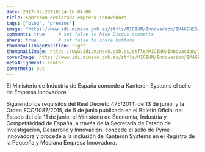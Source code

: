 ```yaml
---
date: 2017-07-26T10:24:16-04:00
title: Kanteron declarada empresa innovadora
tags: ["blog", "premios"]
image: "https://www.idi.mineco.gob.es/stfls/MICINN/Innovacion/IMAGENES/LogoPymeInnovadora.png"
comments: true     # set false to hide Disqus comments
share: true        # set false to share buttons
thumbnailImagePosition: right
thumbnailImage: https://www.idi.mineco.gob.es/stfls/MICINN/Innovacion/IMAGENES/LogoPymeInnovadora.png
coverImage: https://www.idi.mineco.gob.es/stfls/MICINN/Innovacion/IMAGENES/LogoPymeInnovadora.png
metaAlignment: center
coverMeta: out
---
```


El Ministerio de Industria de España concede a Kanteron Systems el sello de Empresa Innovadora.  

<!--more-->

Siguiendo los requisitos del Real Decreto 475/2014, de 13 de junio, y la Orden ECC/1087/2015, de 5 de junio publicada en el Boletín Oficial del Estado del día 11 de junio, el Ministerio de Economía, Industria y Competitividad de España, a través de la Secretaría de Estado de Investigación, Desarrollo y Innovación, concede el sello de Pyme innovadora y procede a la inclusión de Kanteron Systems en el Registro de la Pequeña y Mediana Empresa Innovadora.